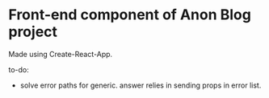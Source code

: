 # Front-end component of Anon Blog project

Made using Create-React-App.

to-do:

- solve error paths for generic. answer relies in sending props in error list.
